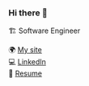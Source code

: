 ### Hi there 👋

🏗 Software Engineer


🌍 [My site](http://marcelosousa.tech/) </br>
💻 [LinkedIn](https://www.linkedin.com/in/mnsmarcelo/) </br>
📄 [Resume](https://marcelosousa.tech/cv/marcelo-sousa.resume.pdf) </br>

<!--
**mnsmarcelo/mnsmarcelo** is a ✨ _special_ ✨ repository because its `README.md` (this file) appears on your GitHub profile.

Here are some ideas to get you started:

- 🔭 I’m currently working on ...
- 🌱 I’m currently learning ...
- 👯 I’m looking to collaborate on ...
- 🤔 I’m looking for help with ...
- 💬 Ask me about ...
- 📫 How to reach me: ...
- 😄 Pronouns: ...
- ⚡ Fun fact: ...
-->
